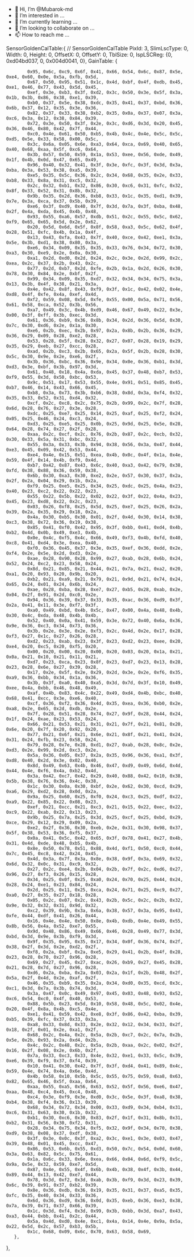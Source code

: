 - 👋 Hi, I’m @Mubarok-md
- 👀 I’m interested in ...
- 🌱 I’m currently learning ...
- 💞️ I’m looking to collaborate on ...
- 📫 How to reach me ...

<!---
Mubarok-md/Mubarok-md is a ✨ special ✨ repository because its `README.md` (this file) appears on your GitHub profile.
You can click the Preview link to take a look at your changes.
--->








SensorGoldenCalTable:{   // SensorGoldenCalTable
       PixId:    3,
       SlimLscType:    0,
       Width:    0,
       Height:    0,
       OffsetX:    0,
       OffsetY:    0,
       TblSize:    0,
       IspLSCReg:    {0, 0xd04bd037, 0, 0x004d0041, 0},
       GainTable:    {

            0x95, 0x6c, 0xc9, 0x6f, 0x41, 0x66, 0x54, 0x6c, 0x87, 0x5e, 0xe4, 0x60, 0x0e, 0x5a, 0xfb, 0x5d, 
            0x67, 0x50, 0x95, 0x51, 0x1c, 0x4d, 0xbf, 0x4f, 0xdb, 0x45, 0xe1, 0x46, 0x77, 0x43, 0x5d, 0x45, 
            0xef, 0x3e, 0xb3, 0x3f, 0xd2, 0x3c, 0x50, 0x3e, 0x5f, 0x3a, 0x1b, 0x3b, 0x86, 0x38, 0xe1, 0x39, 
            0xb0, 0x37, 0x5e, 0x38, 0xdc, 0x35, 0x41, 0x37, 0xbd, 0x36, 0x6b, 0x37, 0x12, 0x35, 0x3e, 0x36, 
            0x82, 0x37, 0x33, 0x38, 0xb2, 0x35, 0x0a, 0x37, 0x07, 0x3a, 0xc6, 0x3a, 0x12, 0x38, 0x84, 0x39, 
            0x72, 0x3e, 0x50, 0x3f, 0x2e, 0x3c, 0xd6, 0x3d, 0x20, 0x45, 0x36, 0x46, 0x80, 0x42, 0x7f, 0x44, 
            0xc0, 0x4e, 0x61, 0x50, 0xb5, 0x4b, 0x4c, 0x4e, 0x5c, 0x5c, 0xd5, 0x5e, 0x33, 0x58, 0x00, 0x5c, 
            0x3c, 0x6a, 0x05, 0x6e, 0xa3, 0x64, 0xca, 0x69, 0x40, 0x65, 0x40, 0x68, 0xaa, 0x5f, 0xc6, 0x64, 
            0x3b, 0x57, 0x50, 0x59, 0x1a, 0x53, 0xee, 0x56, 0xde, 0x49, 0x1f, 0x4b, 0x0d, 0x47, 0x65, 0x49, 
            0x96, 0x40, 0x32, 0x41, 0x3f, 0x3e, 0xfc, 0x3f, 0x3d, 0x3a, 0xba, 0x3a, 0x53, 0x38, 0xa5, 0x39, 
            0xe5, 0x35, 0x5c, 0x36, 0x2c, 0x34, 0x68, 0x35, 0x2e, 0x33, 0xb8, 0x33, 0x8a, 0x31, 0xc5, 0x32, 
            0x2c, 0x32, 0xb1, 0x32, 0x86, 0x30, 0xc6, 0x31, 0xfc, 0x32, 0x8f, 0x33, 0x52, 0x31, 0x8b, 0x32, 
            0x9b, 0x35, 0x2d, 0x36, 0xb8, 0x33, 0x1c, 0x35, 0xd1, 0x39, 0x7e, 0x3a, 0xca, 0x37, 0x5b, 0x39, 
            0xe6, 0x3f, 0xd9, 0x40, 0x7f, 0x3d, 0x7a, 0x3f, 0xba, 0x48, 0x2f, 0x4a, 0xda, 0x45, 0x4b, 0x48, 
            0x93, 0x55, 0xa6, 0x57, 0xdb, 0x51, 0x2c, 0x55, 0x5c, 0x62, 0xf9, 0x65, 0x65, 0x5d, 0x2e, 0x62, 
            0x20, 0x5d, 0x6d, 0x5f, 0x8f, 0x58, 0xa3, 0x5c, 0x62, 0x4f, 0x28, 0x51, 0xfc, 0x4b, 0x1a, 0x4f, 
            0x13, 0x43, 0xfa, 0x43, 0x7f, 0x40, 0xce, 0x42, 0xe1, 0x3a, 0x5e, 0x3b, 0xd1, 0x38, 0x80, 0x3a, 
            0xe6, 0x34, 0x09, 0x35, 0x35, 0x33, 0x76, 0x34, 0x72, 0x30, 0xa3, 0x30, 0xe9, 0x2e, 0x0a, 0x30, 
            0xa1, 0x2d, 0xd0, 0x2d, 0x24, 0x2c, 0x3e, 0x2d, 0x99, 0x2c, 0xea, 0x2c, 0x37, 0x2b, 0x43, 0x2c, 
            0x77, 0x2d, 0xb7, 0x2d, 0xfe, 0x2b, 0x1a, 0x2d, 0x26, 0x30, 0x78, 0x30, 0x84, 0x2e, 0xbf, 0x2f, 
            0x99, 0x34, 0x09, 0x35, 0xd7, 0x32, 0x34, 0x34, 0x75, 0x3a, 0x13, 0x3b, 0x4f, 0x38, 0x21, 0x3a, 
            0x4e, 0x42, 0x8f, 0x43, 0xf9, 0x3f, 0x1c, 0x42, 0x02, 0x4e, 0xd8, 0x4f, 0xfe, 0x4a, 0xef, 0x4d, 
            0xf2, 0x59, 0x08, 0x5d, 0xfe, 0x55, 0x00, 0x5a, 0x71, 0x56, 0x61, 0x58, 0xca, 0x52, 0x3b, 0x56, 
            0xa7, 0x49, 0x3c, 0x4b, 0xd9, 0x46, 0x67, 0x49, 0x22, 0x3e, 0x00, 0x3f, 0xff, 0x3b, 0xec, 0x3d, 
            0x61, 0x36, 0xb9, 0x36, 0x8b, 0x34, 0x2d, 0x36, 0x5d, 0x30, 0x7c, 0x30, 0xd6, 0x2e, 0x1a, 0x30, 
            0xe6, 0x2b, 0xec, 0x2b, 0x97, 0x2a, 0x8b, 0x2b, 0x36, 0x29, 0x36, 0x29, 0x09, 0x28, 0xe2, 0x28, 
            0x53, 0x28, 0x5f, 0x28, 0x32, 0x27, 0x07, 0x28, 0x19, 0x29, 0x35, 0x29, 0xeb, 0x27, 0xcc, 0x28, 
            0xad, 0x2b, 0xc3, 0x2b, 0x65, 0x2a, 0x5f, 0x2b, 0x28, 0x30, 0x5c, 0x30, 0x9e, 0x2e, 0xe6, 0x2f, 
            0x3b, 0x36, 0xbc, 0x36, 0x9e, 0x34, 0x0e, 0x36, 0xb1, 0x3d, 0xd3, 0x3e, 0xbf, 0x3b, 0x97, 0x3d, 
            0x61, 0x48, 0x18, 0x4a, 0xda, 0x45, 0x37, 0x48, 0xb7, 0x53, 0xf9, 0x55, 0x3d, 0x50, 0xbc, 0x53, 
            0x9c, 0x51, 0x17, 0x53, 0x55, 0x4e, 0x91, 0x51, 0x85, 0x45, 0xb7, 0x46, 0x14, 0x43, 0x66, 0x45, 
            0xb8, 0x3a, 0x73, 0x3b, 0xb6, 0x38, 0x8d, 0x3a, 0xf4, 0x32, 0x35, 0x33, 0x52, 0x31, 0xd4, 0x32, 
            0xcf, 0x2c, 0xc8, 0x2c, 0x75, 0x2b, 0x99, 0x2c, 0x7f, 0x28, 0x6d, 0x28, 0x76, 0x27, 0x3e, 0x28, 
            0xdc, 0x25, 0xe7, 0x25, 0x14, 0x25, 0xaf, 0x25, 0xf2, 0x24, 0x05, 0x25, 0x46, 0x24, 0xc3, 0x24, 
            0xd3, 0x25, 0xe5, 0x25, 0x0b, 0x25, 0x9d, 0x25, 0x5e, 0x28, 0x64, 0x28, 0x74, 0x27, 0x2f, 0x28, 
            0xaa, 0x2c, 0xcf, 0x2c, 0x76, 0x2b, 0x87, 0x2c, 0xcb, 0x32, 0x30, 0x33, 0x5a, 0x31, 0xbc, 0x32, 
            0x55, 0x3a, 0x33, 0x3b, 0x94, 0x38, 0x56, 0x3a, 0x47, 0x44, 0xe3, 0x45, 0x09, 0x42, 0x53, 0x44, 
            0xe4, 0x4e, 0x15, 0x51, 0xea, 0x4b, 0x0c, 0x4f, 0x1a, 0x4e, 0x59, 0x4f, 0x14, 0x4b, 0xf9, 0x4d, 
            0xb7, 0x42, 0x87, 0x43, 0x6c, 0x40, 0xa3, 0x42, 0x79, 0x38, 0xfd, 0x38, 0x88, 0x36, 0x59, 0x38, 
            0x6b, 0x30, 0xa3, 0x30, 0xe2, 0x2e, 0x57, 0x30, 0x37, 0x2a, 0x2f, 0x2a, 0x04, 0x29, 0x1b, 0x2a, 
            0xf9, 0x25, 0xe5, 0x25, 0x34, 0x25, 0xdc, 0x25, 0x4a, 0x23, 0x40, 0x23, 0xc2, 0x22, 0x22, 0x23, 
            0x55, 0x22, 0x5b, 0x22, 0x02, 0x22, 0x3f, 0x22, 0x4a, 0x23, 0x45, 0x23, 0xd8, 0x22, 0x2c, 0x23, 
            0x03, 0x26, 0xf8, 0x25, 0x5d, 0x25, 0xe7, 0x25, 0x26, 0x2a, 0x39, 0x2a, 0x35, 0x29, 0x18, 0x2a, 
            0x4a, 0x30, 0xb5, 0x30, 0x01, 0x2f, 0x4d, 0x30, 0x14, 0x38, 0xc3, 0x38, 0x72, 0x36, 0x19, 0x38, 
            0x85, 0x41, 0xf0, 0x42, 0x95, 0x3f, 0xbb, 0x41, 0xd4, 0x4b, 0xb2, 0x4d, 0x0b, 0x49, 0xe3, 0x4b, 
            0x0e, 0x4c, 0xf5, 0x4c, 0x66, 0x49, 0xf3, 0x4b, 0xfd, 0x40, 0xc8, 0x41, 0xd4, 0x3e, 0xea, 0x40, 
            0xf0, 0x36, 0x45, 0x37, 0x3e, 0x35, 0xef, 0x36, 0xdd, 0x2e, 0xf4, 0x2e, 0x5e, 0x2d, 0xd3, 0x2e, 
            0xae, 0x28, 0x90, 0x28, 0x99, 0x27, 0xab, 0x28, 0x6b, 0x24, 0x52, 0x24, 0xc2, 0x23, 0x58, 0x24, 
            0x8d, 0x21, 0x85, 0x21, 0x44, 0x21, 0x7a, 0x21, 0xa2, 0x20, 0xa1, 0x20, 0x93, 0x20, 0x9b, 0x20, 
            0xb2, 0x21, 0xa9, 0x21, 0x79, 0x21, 0x9d, 0x21, 0x74, 0x24, 0x65, 0x24, 0x01, 0x24, 0x6b, 0x24, 
            0xae, 0x28, 0xba, 0x28, 0xe7, 0x27, 0xb5, 0x28, 0xab, 0x2e, 0x04, 0x2f, 0x91, 0x2d, 0xc0, 0x2e, 
            0x94, 0x36, 0x39, 0x37, 0x33, 0x35, 0xac, 0x36, 0xd9, 0x3f, 0x2a, 0x41, 0x11, 0x3e, 0xf7, 0x3f, 
            0xa0, 0x49, 0xbd, 0x4b, 0x5c, 0x47, 0x00, 0x4a, 0x48, 0x4b, 0x30, 0x4c, 0xda, 0x48, 0x4b, 0x4b, 
            0x52, 0x40, 0x0a, 0x41, 0x59, 0x3e, 0x72, 0x40, 0x6a, 0x36, 0x9e, 0x36, 0xc3, 0x34, 0x73, 0x36, 
            0x3b, 0x2e, 0x3e, 0x2e, 0xf3, 0x2c, 0x4d, 0x2e, 0x17, 0x28, 0xf3, 0x27, 0x1c, 0x27, 0x26, 0x28, 
            0xd2, 0x23, 0xab, 0x23, 0x3f, 0x23, 0xd2, 0x23, 0xee, 0x20, 0xe4, 0x20, 0xc5, 0x20, 0xf5, 0x20, 
            0x00, 0x20, 0x00, 0x20, 0x00, 0x20, 0x03, 0x20, 0x1a, 0x21, 0x0a, 0x21, 0x10, 0x21, 0x11, 0x21, 
            0xd7, 0x23, 0xca, 0x23, 0x8f, 0x23, 0xd7, 0x23, 0x13, 0x28, 0x23, 0x28, 0x6e, 0x27, 0x39, 0x28, 
            0x17, 0x2e, 0x5f, 0x2e, 0x29, 0x2d, 0x3e, 0x2e, 0xf6, 0x35, 0xa9, 0x36, 0xbb, 0x34, 0x1a, 0x36, 
            0x3b, 0x3f, 0xa0, 0x40, 0xa5, 0x3d, 0x7d, 0x3f, 0x10, 0x49, 0xee, 0x4a, 0xbb, 0x46, 0x48, 0x49, 
            0xaf, 0x4b, 0x83, 0x4c, 0x22, 0x49, 0xd4, 0x4b, 0xbc, 0x40, 0x68, 0x41, 0xcc, 0x3e, 0xe6, 0x40, 
            0xcf, 0x36, 0xf2, 0x36, 0x4d, 0x35, 0xea, 0x36, 0xb0, 0x2e, 0xa8, 0x2e, 0x65, 0x2d, 0xdb, 0x2e, 
            0x7f, 0x28, 0x51, 0x28, 0x74, 0x27, 0x9f, 0x28, 0x44, 0x24, 0x1f, 0x24, 0xae, 0x23, 0x53, 0x24, 
            0x66, 0x21, 0x53, 0x21, 0x31, 0x21, 0x7f, 0x21, 0x81, 0x20, 0x6e, 0x20, 0x7f, 0x20, 0x92, 0x20, 
            0x77, 0x21, 0x6f, 0x21, 0x6e, 0x21, 0x8f, 0x21, 0x41, 0x24, 0x31, 0x24, 0xfb, 0x23, 0x58, 0x24, 
            0x79, 0x28, 0x7e, 0x28, 0xd1, 0x27, 0xab, 0x28, 0x8c, 0x2e, 0xd3, 0x2e, 0x99, 0x2d, 0xc3, 0x2e, 
            0x5a, 0x36, 0x05, 0x37, 0x2a, 0x35, 0x96, 0x36, 0xa1, 0x3f, 0xd8, 0x40, 0x2d, 0x3e, 0x02, 0x40, 
            0x8d, 0x49, 0x63, 0x4b, 0x46, 0x47, 0xd9, 0x49, 0x6d, 0x4d, 0x44, 0x4e, 0xf6, 0x4a, 0xb2, 0x4d, 
            0x3a, 0x42, 0xc7, 0x42, 0x29, 0x40, 0x88, 0x42, 0x10, 0x38, 0x5b, 0x38, 0x76, 0x36, 0x4c, 0x38, 
            0x1c, 0x30, 0x0a, 0x30, 0xbf, 0x2e, 0x62, 0x30, 0xcd, 0x29, 0xa6, 0x29, 0xd2, 0x28, 0x0d, 0x2a, 
            0x9a, 0x25, 0x60, 0x25, 0xf0, 0x24, 0xc3, 0x25, 0xdf, 0x22, 0xa9, 0x22, 0x85, 0x22, 0x08, 0x23, 
            0xef, 0x21, 0xcc, 0x21, 0xc3, 0x21, 0x15, 0x22, 0xec, 0x22, 0xc9, 0x22, 0xab, 0x22, 0x13, 0x23, 
            0x9b, 0x25, 0x7a, 0x25, 0x3d, 0x25, 0xcf, 0x25, 0xbd, 0x29, 0xce, 0x29, 0x12, 0x29, 0x09, 0x2a, 
            0xe2, 0x2f, 0x36, 0x30, 0xeb, 0x2e, 0x31, 0x30, 0x98, 0x37, 0x5f, 0x38, 0x53, 0x36, 0xf5, 0x37, 
            0x0a, 0x41, 0x5c, 0x42, 0x65, 0x3f, 0x78, 0x41, 0x27, 0x4b, 0x31, 0x4d, 0xde, 0x48, 0xb5, 0x4b, 
            0x8e, 0x50, 0x78, 0x51, 0x88, 0x4d, 0xf1, 0x50, 0xc0, 0x44, 0x7c, 0x45, 0xc8, 0x42, 0x24, 0x45, 
            0x4d, 0x3a, 0x7f, 0x3a, 0x8e, 0x38, 0x9f, 0x3a, 0x69, 0x32, 0x6d, 0x32, 0x0c, 0x31, 0xc9, 0x32, 
            0x27, 0x2c, 0xe4, 0x2b, 0x04, 0x2b, 0x7f, 0x2c, 0xd6, 0x27, 0x96, 0x27, 0xf3, 0x26, 0x15, 0x28, 
            0x34, 0x25, 0x0f, 0x25, 0xa0, 0x24, 0x70, 0x25, 0x44, 0x24, 0x28, 0x24, 0xe1, 0x23, 0x84, 0x24, 
            0x2d, 0x25, 0x11, 0x25, 0xca, 0x24, 0x71, 0x25, 0xc9, 0x27, 0xa0, 0x27, 0x35, 0x27, 0x18, 0x28, 
            0x05, 0x2c, 0x07, 0x2c, 0x43, 0x2b, 0x5c, 0x2c, 0x2b, 0x32, 0x9e, 0x32, 0x32, 0x31, 0x9d, 0x32, 
            0xc2, 0x39, 0x9b, 0x3a, 0x6a, 0x38, 0x57, 0x3a, 0x95, 0x43, 0xfe, 0x44, 0xdf, 0x41, 0x26, 0x44, 
            0x16, 0x4e, 0x4e, 0x50, 0x8e, 0x4b, 0xdb, 0x4e, 0x49, 0x55, 0x8b, 0x56, 0x4a, 0x52, 0xe7, 0x55, 
            0x9d, 0x48, 0x86, 0x49, 0x66, 0x46, 0x28, 0x49, 0x77, 0x3d, 0xbd, 0x3d, 0x9e, 0x3b, 0xf9, 0x3d, 
            0x9f, 0x35, 0x95, 0x35, 0x17, 0x34, 0x0f, 0x36, 0x74, 0x2f, 0x38, 0x2f, 0x3d, 0x2e, 0xd2, 0x2f, 
            0xf8, 0x2a, 0xbf, 0x2a, 0xe5, 0x29, 0x41, 0x2b, 0x4f, 0x28, 0x23, 0x28, 0x70, 0x27, 0x96, 0x28, 
            0x69, 0x27, 0x45, 0x27, 0xac, 0x26, 0xb9, 0x27, 0x45, 0x28, 0x21, 0x28, 0x7d, 0x27, 0x96, 0x28, 
            0xd6, 0x2a, 0xba, 0x2a, 0x03, 0x2a, 0x1f, 0x2b, 0x48, 0x2f, 0x5a, 0x2f, 0x4d, 0x2e, 0xaf, 0x2f, 
            0x46, 0x35, 0xb9, 0x35, 0x2a, 0x34, 0xd0, 0x35, 0xcd, 0x3c, 0xc1, 0x3d, 0x7a, 0x3b, 0x74, 0x3d, 
            0x3a, 0x47, 0x0c, 0x49, 0x97, 0x45, 0x03, 0x48, 0x93, 0x52, 0xc6, 0x54, 0xc0, 0x4f, 0x40, 0x53, 
            0x88, 0x5b, 0x23, 0x5d, 0x10, 0x58, 0x48, 0x5c, 0x02, 0x4e, 0x20, 0x4f, 0x8a, 0x4b, 0xc5, 0x4e, 
            0xe1, 0x41, 0x59, 0x42, 0xe8, 0x3f, 0x86, 0x42, 0xba, 0x39, 0xb5, 0x39, 0xfc, 0x37, 0x33, 0x3a, 
            0xa8, 0x33, 0x8d, 0x33, 0x2e, 0x32, 0x12, 0x34, 0x33, 0x2f, 0x18, 0x2f, 0x01, 0x2e, 0xa1, 0x2f, 
            0x68, 0x2c, 0x4a, 0x2c, 0x5a, 0x2b, 0xc7, 0x2c, 0x7a, 0x2b, 0x5e, 0x2b, 0x93, 0x2a, 0xd4, 0x2b, 
            0x4c, 0x2c, 0x48, 0x2c, 0x5a, 0x2b, 0xaa, 0x2c, 0x02, 0x2f, 0x16, 0x2f, 0x08, 0x2e, 0x6b, 0x2f, 
            0x7a, 0x33, 0xc3, 0x33, 0x4e, 0x32, 0xe1, 0x33, 0x5c, 0x39, 0xe6, 0x39, 0xf9, 0x37, 0xf4, 0x39, 
            0x10, 0x41, 0x30, 0x42, 0x7f, 0x3f, 0xd4, 0x41, 0x89, 0x4c, 0x59, 0x4e, 0x74, 0x4a, 0x6e, 0x4d, 
            0x4b, 0x58, 0x10, 0x5b, 0x5c, 0x55, 0x75, 0x59, 0xa8, 0x63, 0x82, 0x65, 0x46, 0x5f, 0xaa, 0x64, 
            0xaa, 0x55, 0xa5, 0x56, 0x63, 0x52, 0x5f, 0x56, 0xe6, 0x47, 0xaa, 0x48, 0xc4, 0x45, 0xc4, 0x48, 
            0xc4, 0x3e, 0xf9, 0x3e, 0xd0, 0x3c, 0x5e, 0x3f, 0xa8, 0x38, 0xb4, 0x38, 0xf4, 0x36, 0x13, 0x39, 
            0x68, 0x34, 0x72, 0x34, 0x00, 0x33, 0xd9, 0x34, 0xb4, 0x31, 0xc6, 0x31, 0x63, 0x30, 0x1b, 0x32, 
            0xb1, 0x30, 0xc6, 0x30, 0x83, 0x2f, 0x1f, 0x31, 0x8b, 0x31, 0xb2, 0x31, 0x56, 0x30, 0xf2, 0x31, 
            0x28, 0x34, 0x75, 0x34, 0xf5, 0x32, 0x9f, 0x34, 0x70, 0x38, 0xd9, 0x38, 0x08, 0x37, 0xdf, 0x38, 
            0x3f, 0x3e, 0x0c, 0x3f, 0xa2, 0x3c, 0xe1, 0x3e, 0x03, 0x47, 0x39, 0x48, 0x01, 0x45, 0xcc, 0x47, 
            0x86, 0x53, 0x6b, 0x55, 0xd3, 0x50, 0x7c, 0x54, 0x0d, 0x60, 0x3a, 0x63, 0x82, 0x5c, 0x75, 0x61, 
            0x1a, 0x6c, 0x33, 0x6e, 0xea, 0x66, 0x04, 0x6d, 0xf9, 0x5c, 0x9a, 0x5e, 0x32, 0x59, 0xe7, 0x5d, 
            0x87, 0x4e, 0x55, 0x4f, 0x6b, 0x4b, 0x38, 0x4f, 0x3b, 0x44, 0x89, 0x44, 0x13, 0x42, 0xe7, 0x44, 
            0x78, 0x3d, 0xf2, 0x3d, 0xab, 0x3b, 0xf9, 0x3d, 0x23, 0x39, 0x6c, 0x39, 0x91, 0x37, 0xb2, 0x39, 
            0x8e, 0x36, 0xdb, 0x36, 0x19, 0x35, 0x31, 0x37, 0xa5, 0x35, 0xfc, 0x35, 0x40, 0x34, 0x33, 0x36, 
            0x6d, 0x36, 0xd9, 0x36, 0x0d, 0x35, 0xeb, 0x36, 0xe3, 0x38, 0x7a, 0x39, 0x71, 0x37, 0x66, 0x39, 
            0x1c, 0x3d, 0xf4, 0x3d, 0x99, 0x3b, 0xbb, 0x3d, 0xa7, 0x43, 0xa3, 0x44, 0xbb, 0x41, 0x2c, 0x44, 
            0x5a, 0x4d, 0xd0, 0x4e, 0xc1, 0x4a, 0x14, 0x4e, 0x9a, 0x5a, 0x22, 0x5d, 0x2c, 0x57, 0xb3, 0x5b, 
            0x1c, 0x68, 0x09, 0x6c, 0x70, 0x63, 0x58, 0x69, 
       },
},
